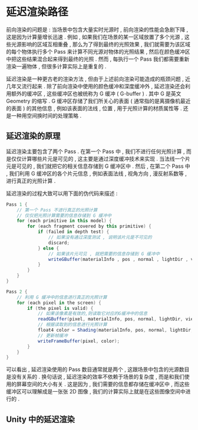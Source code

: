 # 延迟渲染路径

前向渲染的问题是 : 当场景中包含大量实时光源时 , 前向渲染的性能会急剧下降 , 这是因为计算量增长迅速 . 例如 , 如果我们在场景的某一区域放置了多个光源 , 这些光源影响的区域互相重叠 , 那么为了得到最终的光照效果 , 我们就需要为该区域的每个物体执行多个 Pass 来计算不同光源对物体的光照结果 , 然后在颜色缓冲区中把这些结果混合起来得到最终的光照 . 然而 , 每执行一个 Pass 我们都需要重新渲染一遍物体 , 但很多计算实际上是重复的 .

延迟渲染是一种更古老的渲染方法 , 但由于上述前向渲染可能造成的瓶颈问题 , 近几年又流行起来 . 除了前向渲染中使用的颜色缓冲和深度缓冲外 , 延迟渲染还会利用额外的缓冲区 , 这些缓冲区也被统称为 G 缓冲 ( G-buffer ) . 其中 G 是英文 Geometry 的缩写 . G 缓冲区存储了我们所关心的表面 ( 通常指的是离摄像机最近的表面 ) 的其他信息 , 例如该表面的法线 , 位置 , 用于光照计算的材质属性等 . 还是一种用空间换时间的处理策略 .

## 延迟渲染的原理

延迟渲染主要包含了两个 Pass . 在第一个 Pass 中 , 我们不进行任何光照计算 , 而是仅仅计算哪些片元是可见的 , 这主要是通过深度缓冲技术来实现 . 当法线一个片元是可见的 , 我们就把它的相关信息存储到 G 缓冲区中 . 然后 , 在第二个 Pass 中 , 我们利用 G 缓冲区的各个片元信息 , 例如表面法线 , 视角方向 , 漫反射系数等 , 进行真正的光照计算 .

延迟渲染的过程大致可以用下面的伪代码来描述 :

```cs
Pass 1 {
    // 第一个 Pass 不进行真正的光照计算
    // 仅仅把光照计算需要的信息存储到 G 缓冲中
    for (each primitive in this model) {
        for (each fragment covered by this primitive) {
            if (failed in depth test) {
                // 如果没有通过深度测试 , 说明该片元是不可见的
                discard;
            } else {
                // 如果该片元可见 , 就把需要的信息存储到 G 缓冲中
                writeGBuffer(materialInfo , pos , normal , lightDir , viewDir);
            }
        }
    }
}

Pass 2 {
    // 利用 G 缓冲中的信息进行真正的光照计算
    for (each pixel in the screen) {
        if (the pixel is valid) {
            // 如果该像素是有效的,则读取它对应的G缓冲中的信息
            readGBuffer(pixel, materialInfo, pos, normal, lightDir, viewDir);
            // 根据读取到的信息进行光照计算
            float4 color = Shading(materialInfo, pos, normal, lightDir, viewDir);
            // 更新帧缓冲
            writeFrameBuffer(pixel, color);
        }
    }
}
```

可以看出 , 延迟渲染使用的 Pass 数目通常就是两个 , 这跟场景中包含的光源数目是没有关系的 . 换句话说 , 延迟渲染的效率不依赖于场景的复杂度 , 而是和我们使用的屏幕空间的大小有关 . 这是因为 , 我们需要的信息都存储在缓冲区中 , 而这些缓冲区可以理解成是一张张 2D 图像 , 我们的计算实际上就是在这些图像空间中进行的 .

## Unity 中的延迟渲染

